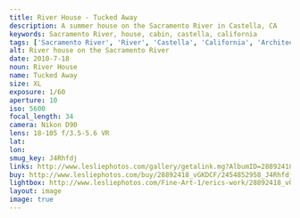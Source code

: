 ```yaml
---
title: River House - Tucked Away
description: A summer house on the Sacramento River in Castella, CA
keywords: Sacramento River, house, cabin, castella, california
tags: ['Sacramento River', 'River', 'Castella', 'California', 'Architecture']
alt: River house on the Sacramento River
date: 2010-7-18
noun: River House
name: Tucked Away
size: XL
exposure: 1/60
aperture: 10
iso: 5600
focal_length: 34
camera: Nikon D90
lens: 18-105 f/3.5-5.6 VR
lat: 
lon: 
smug_key: J4Rhfdj
links: http://www.lesliephotos.com/gallery/getalink.mg?AlbumID=28892418&AlbumKey=vGKDCF&ImageID=2454852958&ImageKey=J4Rhfdj&how=forum&Page=1
buy: http://www.lesliephotos.com/buy/28892418_vGKDCF/2454852958_J4Rhfdj/
lightbox: http://www.lesliephotos.com/Fine-Art-1/erics-work/28892418_vGKDCF#!i=2454852958&k=J4Rhfdj&lb=1&s=A
layout: image
image: true
---
```

